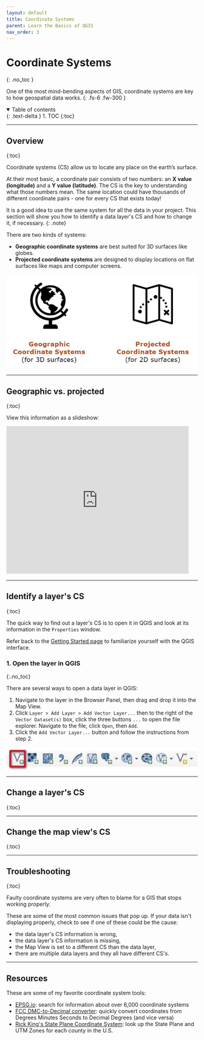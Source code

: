 ```yaml
---
layout: default
title: Coordinate Systems
parent: Learn the Basics of QGIS
nav_order: 3
---
```


# Coordinate Systems
{: .no_toc }

One of the most mind-bending aspects of GIS, coordinate systems are key to how geospatial data works.
{: .fs-6 .fw-300 }

<details open markdown="block">
  <summary>
    Table of contents
  </summary>
  {: .text-delta }
1. TOC
{:toc}
</details>

---
## Overview
{:toc}

Coordinate systems (CS) allow us to locate any place on the earth’s surface.

At their most basic, a coordinate pair consists of two numbers: an **X value (longitude)** and a **Y value (latitude)**. The CS is the key to understanding what those numbers mean. The same location could have thousands of different coordinate pairs - one for every CS that exists today!

It is a good idea to use the same system for all the data in your project. This section will show you how to identify a data layer's CS and how to change it, if necessary.
{: .note}

There are two kinds of  systems:
* **Geographic coordinate systems** are best suited for 3D surfaces like globes.
* **Projected coordinate systems** are designed to display locations on flat surfaces like maps and computer screens.

![Icons showing geographic coordinate systems as a globe and projected coordinate systems as a map](media/coordinate_icons.JPG "Geographic vs. projected coordinate systems")

---
## Geographic vs. projected
{:toc}

View this information as a slideshow:
<iframe src="https://docs.google.com/presentation/d/e/2PACX-1vSGEAMvj797ZfrIWaxbA-2QcR96BZvFSvNuqk1BX9_KRXmUMBonSbD8msN2btH0UT2QRwFgAtOt9gcb/embed?start=false&loop=false&delayms=3000" frameborder="0" width="480" height="389" allowfullscreen="true" mozallowfullscreen="true" webkitallowfullscreen="true"></iframe>

---
## Identify a layer's CS
{:toc}

The quick way to find out a layer's CS is to open it in QGIS and look at its information in the `Properties` window.

Refer back to the [Getting Started page](https://umass-gis.github.io/workshops/content/basics-qgis/getting-started.html#explore-the-qgis-interface) to familiarize yourself with the QGIS interface.

### 1. Open the layer in QGIS
{:.no_toc}

There are several ways to open a data layer in QGIS:
1. Navigate to the layer in the Browser Panel, then drag and drop it into the Map View.
1. Click `Layer > Add Layer > Add Vector Layer...` then to the right of the `Vector Dataset(s)` box, click the three buttons `...` to open the file explorer. Navigate to the file, click `Open`, then `Add`.
1. Click the `Add Vector Layer...` button and follow the instructions from step 2.

![Manage layers toolbar, with the "Add Vector Layer" button outlined in red](media/manage_layers_annotated.png "Manage layers toolbar")


---
## Change a layer's CS
{:toc}


---
## Change the map view's CS
{:toc}


---
## Troubleshooting
{:toc}

Faulty coordinate systems are very often to blame for a GIS that stops working properly. 

These are some of the most common issues that pop up. If your data isn't displaying properly, check to see if one of these could be the cause:
* the data layer's CS information is wrong,
* the data layer's CS information is missing,
* the Map View is set to a different CS than the data layer,
* there are multiple data layers and they all have different CS's.

---
## Resources

These are some of my favorite coordinate system tools:

* [EPSG.io](https://epsg.io/): search for information about over 6,000 coordinate systems
* [FCC DMC-to-Decimal converter](https://www.fcc.gov/media/radio/dms-decimal): quickly convert coordinates from Degrees Minutes Seconds to Decimal Degrees (and vice versa)
* [Rick King's State Plane Coordinate System](https://www.ret3.net/p/state-plane-coordinate-system.html): look up the State Plane and UTM Zones for each county in the U.S.
